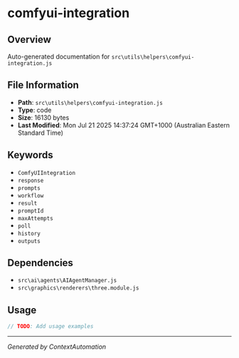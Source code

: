 # comfyui-integration

## Overview
Auto-generated documentation for `src\utils\helpers\comfyui-integration.js`

## File Information
- **Path**: `src\utils\helpers\comfyui-integration.js`
- **Type**: code
- **Size**: 16130 bytes
- **Last Modified**: Mon Jul 21 2025 14:37:24 GMT+1000 (Australian Eastern Standard Time)

## Keywords
- `ComfyUIIntegration`
- `response`
- `prompts`
- `workflow`
- `result`
- `promptId`
- `maxAttempts`
- `poll`
- `history`
- `outputs`

## Dependencies
- `src\ai\agents\AIAgentManager.js`
- `src\graphics\renderers\three.module.js`

## Usage
```javascript
// TODO: Add usage examples
```

---
*Generated by ContextAutomation*
